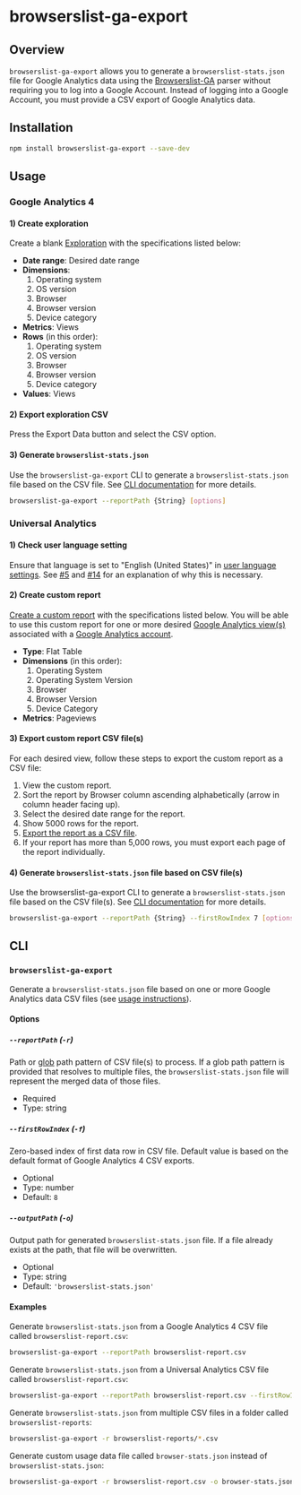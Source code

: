 # browserslist-ga-export

## Overview

`browserslist-ga-export` allows you to generate a `browserslist-stats.json` file for Google Analytics data using the [Browserslist-GA](https://github.com/browserslist/browserslist-ga) parser without requiring you to log into a Google Account. Instead of logging into a Google Account, you must provide a CSV export of Google Analytics data.

## Installation

```bash
npm install browserslist-ga-export --save-dev
```

## Usage

### Google Analytics 4

#### 1) Create exploration

Create a blank [Exploration](https://support.google.com/analytics/answer/7579450) with the specifications listed below:

  - **Date range**: Desired date range
  - **Dimensions**:
    1. Operating system
    2. OS version
    3. Browser
    4. Browser version
    5. Device category
  - **Metrics**: Views
  - **Rows** (in this order):
    1. Operating system
    2. OS version
    3. Browser
    4. Browser version
    5. Device category
  - **Values**: Views

#### 2) Export exploration CSV

Press the Export Data button and select the CSV option.

#### 3) Generate `browserslist-stats.json`

Use the `browserslist-ga-export` CLI to generate a `browserslist-stats.json` file based on the CSV file. See [CLI documentation](#cli) for more details.

```bash
browserslist-ga-export --reportPath {String} [options]
```

### Universal Analytics

#### 1) Check user language setting

Ensure that language is set to "English (United States)" in [user language settings](https://support.google.com/analytics/answer/3210078?hl=en). See [#5](https://github.com/browserslist/browserslist-ga-export/pull/5) and [#14](https://github.com/browserslist/browserslist-ga-export/issues/14) for an explanation of why this is necessary.

#### 2) Create custom report

[Create a custom report](https://support.google.com/analytics/answer/1151300?hl=en) with the specifications listed below. You will be able to use this custom report for one or more desired [Google Analytics view(s)](https://support.google.com/analytics/answer/2649553?hl=en) associated with a [Google Analytics account](https://support.google.com/analytics/topic/1009690?hl=en&ref_topic=1726911).

  - **Type**: Flat Table
  - **Dimensions** (in this order):
    1. Operating System
    2. Operating System Version
    3. Browser
    4. Browser Version
    5. Device Category
  - **Metrics**: Pageviews

#### 3) Export custom report CSV file(s)

For each desired view, follow these steps to export the custom report as a CSV file:

1. View the custom report.
2. Sort the report by Browser column ascending alphabetically (arrow in column header facing up).
3. Select the desired date range for the report.
4. Show 5000 rows for the report.
5. [Export the report as a CSV file](https://support.google.com/analytics/answer/1038573?hl=en).
6. If your report has more than 5,000 rows, you must export each page of the report individually.

#### 4) Generate `browserslist-stats.json` file based on CSV file(s)

Use the browserslist-ga-export CLI to generate a `browserslist-stats.json` file based on the CSV file(s). See [CLI documentation](#cli) for more details.

```bash
browserslist-ga-export --reportPath {String} --firstRowIndex 7 [options]
```

## CLI

### `browserslist-ga-export`

Generate a `browserslist-stats.json` file based on one or more Google Analytics data CSV files (see [usage instructions](#usage)).

#### Options

##### `--reportPath` (`-r`)

Path or [glob](https://www.npmjs.com/package/fast-glob) path pattern of CSV file(s) to process. If a glob path pattern is provided that resolves to multiple files, the `browserslist-stats.json` file will represent the merged data of those files.

- Required
- Type: string

##### `--firstRowIndex` (`-f`)

Zero-based index of first data row in CSV file. Default value is based on the default format of Google Analytics 4 CSV exports.

- Optional
- Type: number
- Default: `8`

##### `--outputPath` (`-o`)

Output path for generated `browserslist-stats.json` file. If a file already exists at the path, that file will be overwritten.

- Optional
- Type: string
- Default: `'browserslist-stats.json'`

#### Examples

Generate `browserslist-stats.json` from a Google Analytics 4 CSV file called `browserslist-report.csv`:

```bash
browserslist-ga-export --reportPath browserslist-report.csv
```

Generate `browserslist-stats.json` from a Universal Analytics CSV file called `browserslist-report.csv`:

```bash
browserslist-ga-export --reportPath browserslist-report.csv --firstRowIndex 7
```

Generate `browserslist-stats.json` from multiple CSV files in a folder called `browserslist-reports`:

```bash
browserslist-ga-export -r browserslist-reports/*.csv
```

Generate custom usage data file called `browser-stats.json` instead of `browserslist-stats.json`:

```bash
browserslist-ga-export -r browserslist-report.csv -o browser-stats.json
```
